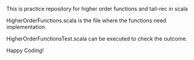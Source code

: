This is practice repository for higher order functions and tail-rec in scala

HigherOrderFunctions.scala is the file where the functions need implementation.

HigherOrderFunctionsTest.scala can be executed to check the outcome.

Happy Coding!